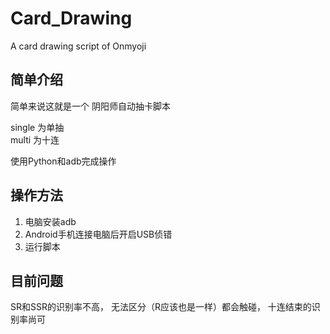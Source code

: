 # Card_Drawing

A card drawing script of Onmyoji

## 简单介绍

简单来说这就是一个
阴阳师自动抽卡脚本

single 为单抽  
multi 为十连

使用Python和adb完成操作

## 操作方法
1. 电脑安装adb
2. Android手机连接电脑后开启USB侦错
3. 运行脚本

## 目前问题
SR和SSR的识别率不高，
无法区分（R应该也是一样）都会触碰，
十连结束的识别率尚可
